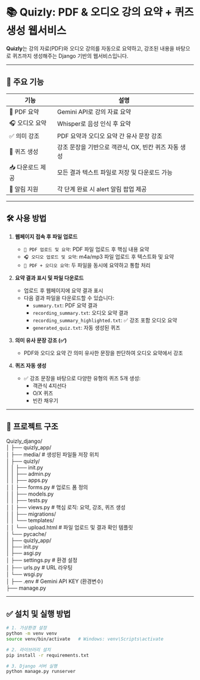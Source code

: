 # 📚 Quizly: PDF & 오디오 강의 요약 + 퀴즈 생성 웹서비스

**Quizly**는 강의 자료(PDF)와 오디오 강의를 자동으로 요약하고, 강조된 내용을 바탕으로 퀴즈까지 생성해주는 Django 기반의 웹서비스입니다.

---

## 🚀 주요 기능

| 기능 | 설명 |
|------|------|
| 📘 PDF 요약 | Gemini API로 강의 자료 요약 |
| 🎧 오디오 요약 | Whisper로 음성 인식 후 요약 |
| ✅ 의미 강조 | PDF 요약과 오디오 요약 간 유사 문장 강조 |
| 🧠 퀴즈 생성 | 강조 문장을 기반으로 객관식, OX, 빈칸 퀴즈 자동 생성 |
| 📥 다운로드 제공 | 모든 결과 텍스트 파일로 저장 및 다운로드 가능 |
| 🔔 알림 지원 | 각 단계 완료 시 alert 알림 팝업 제공 |

---

## 🛠️ 사용 방법

1. **웹페이지 접속 후 파일 업로드**
   - `📘 PDF 업로드 및 요약`: PDF 파일 업로드 후 핵심 내용 요약
   - `🎧 오디오 업로드 및 요약`: m4a/mp3 파일 업로드 후 텍스트화 및 요약
   - `🧠 PDF + 오디오 요약`: 두 파일을 동시에 요약하고 통합 처리

2. **요약 결과 표시 및 파일 다운로드**
   - 업로드 후 웹페이지에 요약 결과 표시
   - 다음 결과 파일을 다운로드할 수 있습니다:
     - `summary.txt`: PDF 요약 결과
     - `recording_summary.txt`: 오디오 요약 결과
     - `recording_summary_highlighted.txt`: ✅ 강조 포함 오디오 요약
     - `generated_quiz.txt`: 자동 생성된 퀴즈

3. **의미 유사 문장 강조 (✅)**
   - PDF와 오디오 요약 간 의미 유사한 문장을 판단하여 오디오 요약에서 강조

4. **퀴즈 자동 생성**
   - ✅ 강조 문장을 바탕으로 다양한 유형의 퀴즈 5개 생성:
     - 객관식 4지선다
     - O/X 퀴즈
     - 빈칸 채우기

---

## 📂 프로젝트 구조

Quizly_django/   
│
├── quizly_app/   
│ ├── media/ # 생성된 파일들 저장 위치   
│ ├── quizly/   
│ │ ├── init.py   
│ │ ├── admin.py   
│ │ ├── apps.py   
│ │ ├── forms.py # 업로드 폼 정의   
│ │ ├── models.py   
│ │ ├── tests.py   
│ │ ├── views.py # 핵심 로직: 요약, 강조, 퀴즈 생성   
│ │ ├── migrations/   
│ │ └── templates/   
│ │ └── upload.html # 파일 업로드 및 결과 확인 템플릿   
│ └── pycache/   
│
├── quizly_app/   
│ ├── init.py   
│ ├── asgi.py   
│ ├── settings.py # 환경 설정   
│ ├── urls.py # URL 라우팅   
│ └── wsgi.py   
│
├── .env # Gemini API KEY (환경변수)   
├── manage.py   

---
## ✅ 설치 및 실행 방법

```bash
# 1. 가상환경 설정
python -m venv venv
source venv/bin/activate   # Windows: venv\Scripts\activate

# 2. 라이브러리 설치
pip install -r requirements.txt

# 3. Django 서버 실행
python manage.py runserver








